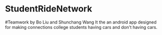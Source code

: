 # StudentRideNetwork
#Teamwork by Bo Liu and Shunchang Wang
It the an android app designed for making connections college students having cars and don't having cars. 
